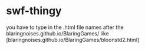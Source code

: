 # swf-thingy
you have to type in the .html file names after the blaringnoises.github.io/BlaringGames/ like [blaringnoises.github.io/BlaringGames/bloonstd2.html]
